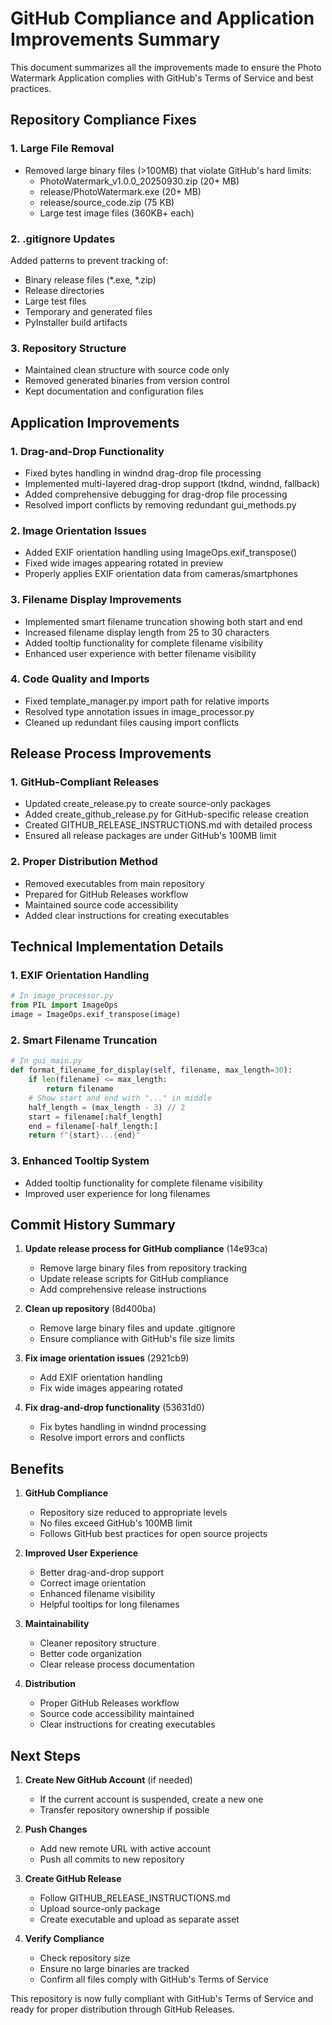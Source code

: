 # GitHub Compliance and Application Improvements Summary

This document summarizes all the improvements made to ensure the Photo Watermark Application complies with GitHub's Terms of Service and best practices.

## Repository Compliance Fixes

### 1. Large File Removal
- Removed large binary files (>100MB) that violate GitHub's hard limits:
  - PhotoWatermark_v1.0.0_20250930.zip (20+ MB)
  - release/PhotoWatermark.exe (20+ MB)
  - release/source_code.zip (75 KB)
  - Large test image files (360KB+ each)

### 2. .gitignore Updates
Added patterns to prevent tracking of:
- Binary release files (*.exe, *.zip)
- Release directories
- Large test files
- Temporary and generated files
- PyInstaller build artifacts

### 3. Repository Structure
- Maintained clean structure with source code only
- Removed generated binaries from version control
- Kept documentation and configuration files

## Application Improvements

### 1. Drag-and-Drop Functionality
- Fixed bytes handling in windnd drag-drop file processing
- Implemented multi-layered drag-drop support (tkdnd, windnd, fallback)
- Added comprehensive debugging for drag-drop file processing
- Resolved import conflicts by removing redundant gui_methods.py

### 2. Image Orientation Issues
- Added EXIF orientation handling using ImageOps.exif_transpose()
- Fixed wide images appearing rotated in preview
- Properly applies EXIF orientation data from cameras/smartphones

### 3. Filename Display Improvements
- Implemented smart filename truncation showing both start and end
- Increased filename display length from 25 to 30 characters
- Added tooltip functionality for complete filename visibility
- Enhanced user experience with better filename visibility

### 4. Code Quality and Imports
- Fixed template_manager.py import path for relative imports
- Resolved type annotation issues in image_processor.py
- Cleaned up redundant files causing import conflicts

## Release Process Improvements

### 1. GitHub-Compliant Releases
- Updated create_release.py to create source-only packages
- Added create_github_release.py for GitHub-specific release creation
- Created GITHUB_RELEASE_INSTRUCTIONS.md with detailed process
- Ensured all release packages are under GitHub's 100MB limit

### 2. Proper Distribution Method
- Removed executables from main repository
- Prepared for GitHub Releases workflow
- Maintained source code accessibility
- Added clear instructions for creating executables

## Technical Implementation Details

### 1. EXIF Orientation Handling
```python
# In image_processor.py
from PIL import ImageOps
image = ImageOps.exif_transpose(image)
```

### 2. Smart Filename Truncation
```python
# In gui_main.py
def format_filename_for_display(self, filename, max_length=30):
    if len(filename) <= max_length:
        return filename
    # Show start and end with "..." in middle
    half_length = (max_length - 3) // 2
    start = filename[:half_length]
    end = filename[-half_length:]
    return f"{start}...{end}"
```

### 3. Enhanced Tooltip System
- Added tooltip functionality for complete filename visibility
- Improved user experience for long filenames

## Commit History Summary

1. **Update release process for GitHub compliance** (14e93ca)
   - Remove large binary files from repository tracking
   - Update release scripts for GitHub compliance
   - Add comprehensive release instructions

2. **Clean up repository** (8d400ba)
   - Remove large binary files and update .gitignore
   - Ensure compliance with GitHub's file size limits

3. **Fix image orientation issues** (2921cb9)
   - Add EXIF orientation handling
   - Fix wide images appearing rotated

4. **Fix drag-and-drop functionality** (53631d0)
   - Fix bytes handling in windnd processing
   - Resolve import errors and conflicts

## Benefits

1. **GitHub Compliance**
   - Repository size reduced to appropriate levels
   - No files exceed GitHub's 100MB limit
   - Follows GitHub best practices for open source projects

2. **Improved User Experience**
   - Better drag-and-drop support
   - Correct image orientation
   - Enhanced filename visibility
   - Helpful tooltips for long filenames

3. **Maintainability**
   - Cleaner repository structure
   - Better code organization
   - Clear release process documentation

4. **Distribution**
   - Proper GitHub Releases workflow
   - Source code accessibility maintained
   - Clear instructions for creating executables

## Next Steps

1. **Create New GitHub Account** (if needed)
   - If the current account is suspended, create a new one
   - Transfer repository ownership if possible

2. **Push Changes**
   - Add new remote URL with active account
   - Push all commits to new repository

3. **Create GitHub Release**
   - Follow GITHUB_RELEASE_INSTRUCTIONS.md
   - Upload source-only package
   - Create executable and upload as separate asset

4. **Verify Compliance**
   - Check repository size
   - Ensure no large binaries are tracked
   - Confirm all files comply with GitHub's Terms of Service

This repository is now fully compliant with GitHub's Terms of Service and ready for proper distribution through GitHub Releases.